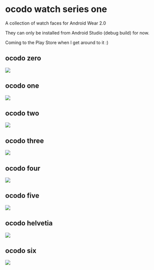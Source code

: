 # ocodo watch series one

A collection of watch faces for Android Wear 2.0

They can only be installed from Android Studio (debug build) for now.

Coming to the Play Store when I get around to it :)

## ocodo zero

![](./Wearable/src/main/res/drawable-hdpi/preview_ocodo_zero.png)

## ocodo one

![](./Wearable/src/main/res/drawable-hdpi/preview_ocodo_one.png)

## ocodo two

![](./Wearable/src/main/res/drawable-hdpi/preview_ocodo_two.png)

## ocodo three

![](./Wearable/src/main/res/drawable-hdpi/preview_ocodo_three.png)

## ocodo four

![](./Wearable/src/main/res/drawable-hdpi/preview_ocodo_four.png)

## ocodo five

![](./Wearable/src/main/res/drawable-hdpi/preview_ocodo_five.png)

## ocodo helvetia

![](./Wearable/src/main/res/drawable-hdpi/preview_ocodo_cff.png)

## ocodo six

![](./Wearable/src/main/res/drawable-hdpi/preview_ocodo_six.png)
